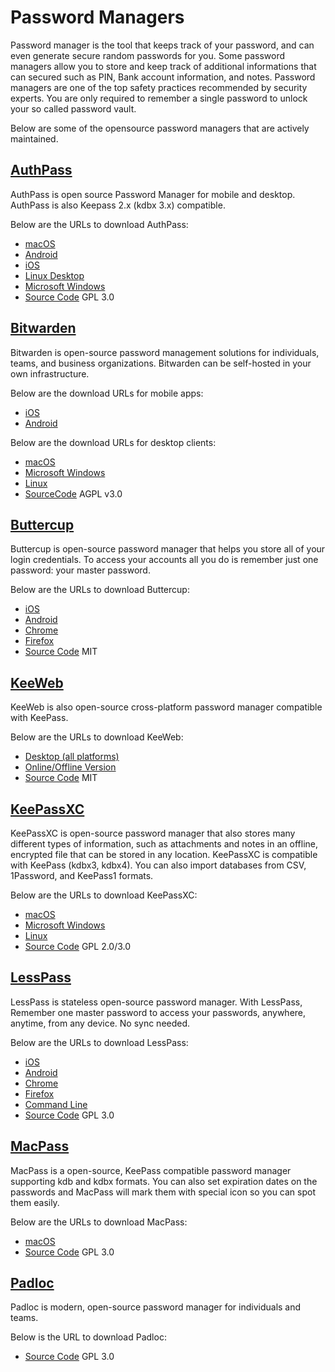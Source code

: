 # Password Managers

Password manager is the tool that keeps track of your password, and can even generate secure random passwords for you. Some password managers allow you to store and keep track of additional informations that can secured such as PIN, Bank account information, and notes. Password managers are one of the top safety practices recommended by security experts. You are only required to remember a single password to unlock your so called password vault. 

Below are some of the opensource password managers that are actively maintained.

## [AuthPass](https://authpass.app/)

AuthPass is open source Password Manager for mobile and desktop. AuthPass is also Keepass 2.x (kdbx 3.x) compatible.

Below are the URLs to download AuthPass:

- [macOS](https://apps.apple.com/app/authpass-password-manager/id1478552452?ls=1&mt=12)
- [Android](https://play.google.com/store/apps/details?id=design.codeux.authpass)
- [iOS](https://apps.apple.com/app/authpass-password-manager/id1479297675?ls=1&at=11l8ru)
- [Linux Desktop](https://authpass.app/articles/linux-desktop-release-authpass-1.6.3/)
- [Microsoft Windows](https://authpass.app/docs/install/windows-installation/)
- [Source Code](https://github.com/authpass/authpass) GPL 3.0

## [Bitwarden](https://bitwarden.com)

Bitwarden is open-source password management solutions for individuals, teams, and business organizations.
Bitwarden can be self-hosted in your own infrastructure. 

Below are the download URLs for mobile apps:

- [iOS](https://itunes.apple.com/app/bitwarden-free-password-manager/id1137397744?mt=8)
- [Android](https://play.google.com/store/apps/details?id=com.x8bit.bitwarden)

Below are the download URLs for desktop clients:

- [macOS](https://vault.bitwarden.com/download/?app=desktop&platform=macos)
- [Microsoft Windows](https://vault.bitwarden.com/download/?app=desktop&platform=windows)
- [Linux](https://vault.bitwarden.com/download/?app=desktop&platform=linux)
- [SourceCode](https://github.com/bitwarden) AGPL v3.0

## [Buttercup](https://buttercup.pw)

Buttercup is open-source password manager that helps you store all of your login credentials. To access your accounts all you do is remember just one password: your master password. 

Below are the URLs to download Buttercup:

- [iOS](https://itunes.apple.com/us/app/buttercup-password-manager/id1294001514?ls=1&mt=8)
- [Android](https://play.google.com/store/apps/details?id=com.buttercup&hl=en)
- [Chrome](https://chrome.google.com/webstore/detail/buttercup/heflipieckodmcppbnembejjmabajjjj?hl=en)
- [Firefox](https://addons.mozilla.org/en-US/firefox/addon/buttercup-pw/)
- [Source Code](https://github.com/buttercup/buttercup-core) MIT

## [KeeWeb](https://https://keeweb.info)

KeeWeb is also open-source cross-platform password manager compatible with KeePass. 

Below are the URLs to download KeeWeb:

- [Desktop (all platforms)](https://github.com/keeweb/keeweb/releases)
- [Online/Offline Version](https://app.keeweb.info/)
- [Source Code](https://github.com/keeweb/keeweb) MIT

## [KeePassXC](https://keepassxc.org/)

KeePassXC is open-source password manager that also stores many different types of information, such as attachments and notes in an offline, encrypted file that can be stored in any location. KeePassXC is compatible with KeePass (kdbx3, kdbx4). You can also import databases from CSV, 1Password, and KeePass1 formats. 

Below are the URLs to download KeePassXC:

- [macOS](https://keepassxc.org/download/#mac)
- [Microsoft Windows](https://keepassxc.org/download/#windows)
- [Linux](https://keepassxc.org/download/#linux)
- [Source Code](https://github.com/keepassxreboot/keepassxc) GPL 2.0/3.0

## [LessPass](https://github.com/lesspass/lesspass)

LessPass is stateless open-source password manager. With LessPass, Remember one master password to access your passwords, anywhere, anytime, from any device. No sync needed. 

Below are the URLs to download LessPass:

- [iOS](https://apps.apple.com/app/id1531215924)
- [Android](https://play.google.com/store/apps/details?id=com.lesspass.android&hl=en)
- [Chrome](https://chrome.google.com/webstore/detail/lesspass/lcmbpoclaodbgkbjafnkbbinogcbnjih)
- [Firefox](https://addons.mozilla.org/en-US/firefox/addon/lesspass/)
- [Command Line](https://github.com/lesspass/lesspass#cli)
- [Source Code](https://github.com/lesspass/lesspass) GPL 3.0

## [MacPass](https://macpassapp.org/)

MacPass is a open-source, KeePass compatible password manager supporting kdb and kdbx formats. You can also set expiration dates on the passwords and MacPass will mark them with special icon so you can spot them easily.

Below are the URLs to download MacPass:

- [macOS](https://github.com/MacPass/MacPass/releases)
- [Source Code](https://github.com/MacPass/MacPass) GPL 3.0

## [Padloc](https://github.com/padloc/padloc)

Padloc is modern, open-source password manager for individuals and teams. 

Below is the URL to download Padloc:

- [Source Code](https://github.com/padloc/padloc) GPL 3.0
